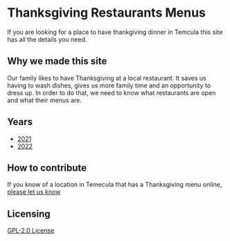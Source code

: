 # Thanksgiving Restaurants Menus

If you are looking for a place to have thankgiving dinner in Temcula this site has all the details you need.

## Why we made this site

Our family likes to have Thanksgiving at a local restaurant.  It saves us having to wash dishes, gives us more family time and an opportunity to dress up.  In order to do that, we need to know what restaurants are open and what their menus are.

## Years
- [2021](/2021/index.md)
- [2022](/2022/index.md)
  

## How to contribute

If you know of a location in Temecula that has a Thanksgiving menu online, [please let us know](https://docs.google.com/forms/d/e/1FAIpQLScV_7LNw5MKTnk2f3w7K9i3pttNSqDKLQy8SydnexlnUZ3Qqw/viewform)


## Licensing

[GPL-2.0 License](https://github.com/ExperimentsInHonesty/tecmecula-thanksgiving-2021/blob/main/LICENSE)
